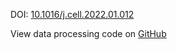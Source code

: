 DOI: [10.1016/j.cell.2022.01.012](https://doi.org/10.1016/j.cell.2022.01.012)

View data processing code on [GitHub](https://github.com/vitessce/vitessce-python/tree/main/demos/combat-2022)

